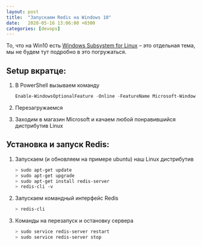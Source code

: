 ```yaml
---
layout: post
title:  "Запускаем Redis на Windows 10"
date:   2020-05-16 13:06:00 +0300
categories: [devops]
---
```


То, что на Win10 есть [Windows Subsystem for Linux][1] – это отдельная тема, мы не будем тут подробно в это погружаться.

## Setup вкратце:

1. В PowerShell вызываем команду

    ```powershell
    Enable-WindowsOptionalFeature -Online -FeatureName Microsoft-Windows-Subsystem-Linux
    ```

2. Перезагружаемся
3. Заходим в магазин Microsoft и качаем любой понравившийся дистрибутив Linux

## Установка и запуск Redis:

1. Запускаем (и обновляем на примере ubuntu) наш Linux дистрибутив

    ```bash
    > sudo apt-get update
    > sudo apt-get upgrade
    > sudo apt-get install redis-server
    > redis-cli -v
    ```

2. Запускаем командный интерфейс Redis

    ```bash
    > redis-cli
    ```

3. Команды на перезапуск и остановку сервера

    ```bash
    > sudo service redis-server restart
    > sudo service redis-server stop
    ```

[1]: https://docs.microsoft.com/en-us/windows/wsl/install-win10